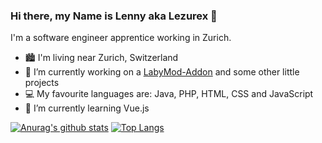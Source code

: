### Hi there, my Name is Lenny aka Lezurex 👋

I'm a software engineer apprentice working in Zurich.

- 🏙 I'm living near Zurich, Switzerland
- 🔭 I’m currently working on a [LabyMod-Addon](https://github.com/Lezurex/LabyCookies) and some other little projects
- 💻 My favourite languages are: Java, PHP, HTML, CSS and JavaScript
- 🌱 I’m currently learning Vue.js

[![Anurag's github stats](https://github-readme-stats.vercel.app/api?username=Lezurex)](https://github.com/anuraghazra/github-readme-stats)
[![Top Langs](https://github-readme-stats.vercel.app/api/top-langs/?username=Lezurex)](https://github.com/anuraghazra/github-readme-stats)
